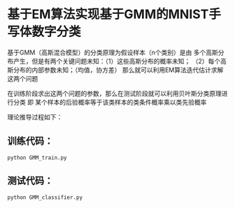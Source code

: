 # 基于EM算法实现基于GMM的MNIST手写体数字分类

基于GMM（高斯混合模型）的分类原理为假设样本（n个类别）是由
多个高斯分布产生，但是有两个关键问题未知：（1）这些高斯分布的概率未知；
（2）每个高斯分布的内部参数未知；（均值，协方差）
那么就可以利用EM算法迭代估计求解这两个问题

在训练阶段求出这两个问题的参数，那么在测试阶段就可以利用贝叶斯分类原理进行分类
即 某个样本的后验概率等于该类样本的类条件概率乘以类先验概率

理论推导过程如下：



## 训练代码：
```
python GMM_train.py
```

## 测试代码：
```
python GMM_classifier.py
```
